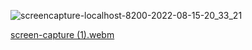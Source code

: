 ![screencapture-localhost-8200-2022-08-15-20_33_21](https://user-images.githubusercontent.com/63022090/184781535-d9a7e353-650b-4d7e-b098-95634961503a.png)



[screen-capture (1).webm](https://user-images.githubusercontent.com/63022090/184781869-8c131674-3a6a-42bd-a926-8e9d5a55d2a6.webm)
